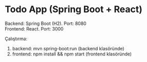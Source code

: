 # Todo App (Spring Boot + React)

Backend: Spring Boot (H2). Port: 8080  
Frontend: React. Port: 3000

Çalıştırma:
1. backend: mvn spring-boot:run (backend klasöründe)
2. frontend: npm install && npm start (frontend klasöründe)
